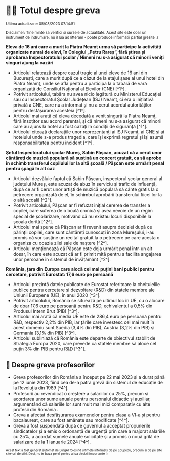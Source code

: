 # 👩‍🏫 Totul despre greva
<sub>Ultima actualizare: 05/08/2023 07:14:51</sub>

<sub>Disclaimer: Tine minte sa verifici si sursele de actualitate. Acest site este doar un instrument de indrumare: nu il lua ad litteram - poate produce informatii partial gresite :)</sub>

**Eleva de 16 ani care a murit la Piatra Neamț urma să participe la activități organizate numai de elevi, în Colegiul „Petru Rareș”, fără știrea și aprobarea Inspectoratului școlar / Nimeni nu s-a asigurat că minorii veniți singuri ajung la cazări**
- Articolul relatează despre cazul tragic al unei eleve de 16 ani din București, care a murit după ce a căzut de la etajul șase al unui hotel din Piatra Neamț, unde se afla pentru a participa la o tabără de vară organizată de Consiliul Național al Elevilor (CNE) [^1^].
- Potrivit articolului, tabăra nu avea nicio legătură cu Ministerul Educației sau cu Inspectoratul Școlar Județean (ISJ) Neamț, ci era o inițiativă privată a CNE, care nu a informat și nu a cerut acordul autorităților pentru desfășurarea acesteia [^1^].
- Articolul mai arată că eleva decedată a venit singură la Piatra Neamț, fără însoțitor sau acord parental, și că nimeni nu s-a asigurat că minorii care au ajuns la hotel au fost cazați în condiții de siguranță [^1^].
- Articolul citează declarațiile unor reprezentanți ai ISJ Neamț, ai CNE și ai hotelului unde s-a produs tragedia, care își exprimă regretul și își asumă responsabilitatea pentru incident [^1^].

**Șeful Inspectoratului școlar Mureș, Sabin Pășcan, acuzat că a cerut unor cântăreți de muzică populară să susțină un concert gratuit, ca să aprobe în schimb transferul copilului lor la altă școală / Pășcan este urmărit penal pentru șpagă în alt caz**
- Articolul dezvăluie faptul că Sabin Pășcan, inspectorul școlar general al județului Mureș, este acuzat de abuz în serviciu și trafic de influență, după ce ar fi cerut unor artiști de muzică populară să cânte gratis la o petrecere organizată de el, în schimbul aprobării transferului fiicei lor la o altă școală [^2^].
- Potrivit articolului, Pășcan ar fi refuzat inițial cererea de transfer a copilei, care suferea de o boală cronică și avea nevoie de un regim special de școlarizare, motivând că nu existau locuri disponibile la școala dorită [^2^].
- Articolul mai spune că Pășcan ar fi revenit asupra deciziei după ce părinții copilei, care sunt cântăreți cunoscuți în zona Mureșului, i-au promis că vor susține un recital gratuit la o petrecere pe care acesta o organiza cu ocazia zilei sale de naștere [^2^].
- Articolul menționează că Pășcan este deja urmărit penal într-un alt dosar, în care este acuzat că ar fi primit mită pentru a facilita angajarea unor persoane în sistemul de învățământ [^2^].

**România, țara din Europa care alocă cei mai puțini bani publici pentru cercetare, potrivit Eurostat: 17,6 euro pe persoană**
- Articolul prezintă datele publicate de Eurostat referitoare la cheltuielile publice pentru cercetare și dezvoltare (R&D) din statele membre ale Uniunii Europene (UE), în anul 2020 [^3^].
- Potrivit articolului, România se situează pe ultimul loc în UE, cu o alocare de doar 17,6 euro pe persoană pentru R&D, echivalentul a 0,5% din Produsul Intern Brut (PIB) [^3^].
- Articolul mai arată că media UE este de 286,4 euro pe persoană pentru R&D, respectiv 2,2% din PIB, iar țările care investesc cel mai mult în acest domeniu sunt Suedia (3,4% din PIB), Austria (3,2% din PIB) și Germania (3,1% din PIB) [^3^].
- Articolul subliniază că România este departe de obiectivul stabilit de Strategia Europa 2020, care prevede ca statele membre să aloce cel puțin 3% din PIB pentru R&D [^3^].

## 🏫 Despre greva profesorilor
- Greva profesorilor din România a început pe 22 mai 2023 și a durat până pe 12 iunie 2023, fiind cea de-a patra grevă din sistemul de educație de la Revoluția din 1989 [^4^].
- Profesorii au revendicat o creștere a salariilor cu 25%, precum și acordarea unor sume anuale pentru personalul didactic și auxiliar, argumentând că salariile lor sunt mult mai mici comparativ cu alte profesii din România .
- Greva a afectat desfășurarea examenelor pentru clasa a VI-a și pentru bacalaureat, care au fost amânate sau modificate [^4^].
- Greva a fost suspendată după ce guvernul a acceptat propunerile sindicatelor și a emis o ordonanță de urgență prin care a majorat salariile cu 25%, a acordat sumele anuale solicitate și a promis o nouă grilă de salarizare de la 1 ianuarie 2024 [^4^].


<sub><sub>Acest text a fost generat automat de BingAI folosind ultimele informatii de pe Edupedu, precum si de pe alte site-uri de stiri. Deci, nu te baza pe el pentru a lua decizii importante :)</sub></sub>